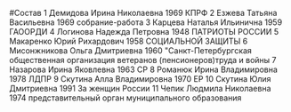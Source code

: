 #Состав
1 Демидова Ирина Николаевна 1969 КПРФ
2 Езжева Татьяна Васильевна 1969 собрание-работа
3 Карцева Наталья Ильинична 1959 ГАООРДИ
4 Логинова Надежда Петровна 1948 ПАТРИОТЫ РОССИИ
5 Макаренко Юрий Рихардович 1958 СОЦИАЛЬНОЙ ЗАЩИТЫ
6 Мисонжникова Ольга Дмитриевна 1960 \"Санкт-Петербургская общественная организация ветеранов (пенсионеров)труда и войны
7 Назарова Ирина Яковлевна 1963 СР
8 Романюк Ирина Владимировна 1978 ЛДПР
9 Скутина Алла Владимировна 1970 ЕР
10 Скутина Юлия Дмитриевна 1991 За женщин России
11 Чепик Людмила Николаевна 1974 представительный орган муниципального образования
